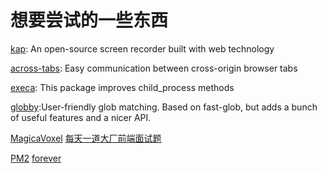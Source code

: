 # 想要尝试的一些东西

<a href="https://github.com/wulkano/kap">kap</a>: An open-source screen recorder built with web technology

<a href="https://github.com/wingify/across-tabs">across-tabs</a>: Easy communication between cross-origin browser tabs

<a href="https://github.com/sindresorhus/execa">execa</a>: This package improves child_process methods

<a href="https://github.com/sindresorhus/globby">globby</a>:User-friendly glob matching. Based on fast-glob, but adds a bunch of useful features and a nicer API.

<a href="https://ephtracy.github.io/">MagicaVoxel</a>
<a href="https://github.com/Advanced-Frontend/Daily-Interview-Question">
每天一道大厂前端面试题
</a>

<a href="https://github.com/Unitech/pm2">PM2</a>
<a href="https://github.com/foreversd/forever">forever</a>
